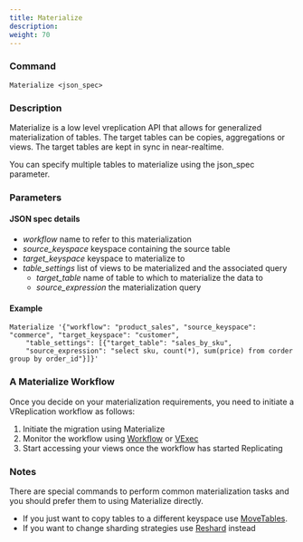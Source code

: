 ```yaml
---
title: Materialize
description: 
weight: 70
---
```


### Command

```
Materialize <json_spec>
```

### Description

Materialize is a low level vreplication API that allows for generalized materialization of tables. The target tables
can be copies, aggregations or views. The target tables are kept in sync in near-realtime.

You can specify multiple tables to materialize using the json_spec parameter.
  
### Parameters

#### JSON spec details
<div class="cmd">

* *workflow* name to refer to this materialization
* *source_keyspace* keyspace containing the source table
* *target_keyspace* keyspace to materialize to
* *table_settings* list of views to be materialized and the associated query
  * *target_table* name of table to which to materialize the data to
  * *source_expression* the materialization query
  
</div>

#### Example
```
Materialize '{"workflow": "product_sales", "source_keyspace": "commerce", "target_keyspace": "customer", 
    "table_settings": [{"target_table": "sales_by_sku", 
    "source_expression": "select sku, count(*), sum(price) from corder group by order_id"}]}'
```


### A Materialize Workflow

Once you decide on your materialization requirements, you need to initiate a VReplication workflow as follows:

1. Initiate the migration using Materialize
2. Monitor the workflow using [Workflow](../workflow) or [VExec](../vexec)
3. Start accessing your views once the workflow has started Replicating

### Notes

There are special commands to perform common materialization tasks and you should prefer them
to using Materialize directly.
* If you just want to copy tables to a different keyspace use [MoveTables](../movetables).
* If you want to change sharding strategies use [Reshard](../reshard) instead
